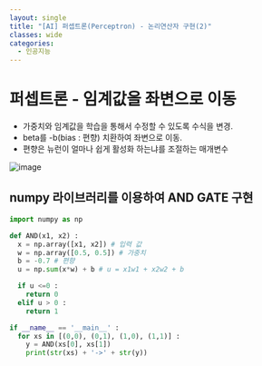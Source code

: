 ```yaml
---
layout: single
title: "[AI] 퍼셉트론(Perceptron) - 논리연산자 구현(2)"   
classes: wide
categories:
  - 인공지능
---
```



# 퍼셉트론 - 임계값을 좌변으로 이동  
+ 가중치와 임계값을 학습을 통해서 수정할 수 있도록 수식을 변경.
+ beta를 -b(bias : 편향) 치환하여 좌변으로 이동.
+ 편향은 뉴런이 얼마나 쉽게 활성화 하는냐를 조절하는 매개변수

![image](https://user-images.githubusercontent.com/47412229/206053727-641235cf-2991-46d4-9748-f791b65638ad.png)

## numpy 라이브러리를 이용하여 AND GATE 구현  

```python
import numpy as np

def AND(x1, x2) :
  x = np.array([x1, x2]) # 입력 값
  w = np.array([0.5, 0.5]) # 가중치
  b = -0.7 # 편향
  u = np.sum(x*w) + b # u = x1w1 + x2w2 + b  

  if u <=0 :
    return 0
  elif u > 0 :
    return 1

if __name__ == '__main__' :
  for xs in [(0,0), (0,1), (1,0), (1,1)] :
    y = AND(xs[0], xs[1])
    print(str(xs) + '->' + str(y))
```
